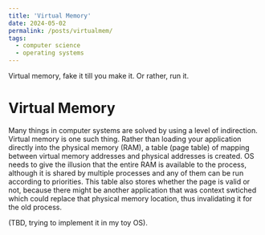 ```yaml
---
title: 'Virtual Memory'
date: 2024-05-02
permalink: /posts/virtualmem/
tags:
  - computer science
  - operating systems
---
```


Virtual memory, fake it till you make it. Or rather, run it.

Virtual Memory
====
Many things in computer systems are solved by using a level of indirection. Virtual memory is one such thing. Rather than loading your application directly into the physical memory (RAM), a table (page table) of mapping between virtual memory addresses and physical addresses is created. OS needs to give the illusion that the entire RAM is available to the process, although it is shared by multiple processes and any of them can be run according to priorities. This table also stores whether the page is valid or not, because there might be another application that was context swtiched which could replace that physical memory location, thus invalidating it for the old process.

(TBD, trying to implement it in my toy OS).